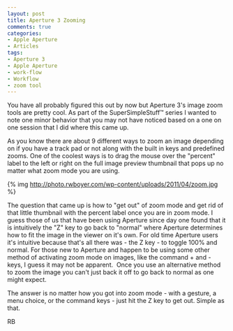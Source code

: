 ```yaml
---
layout: post
title: Aperture 3 Zooming
comments: true
categories:
- Apple Aperture
- Articles
tags:
- Aperture 3
- Apple Aperture
- work-flow
- Workflow
- zoom tool
---
```

You have all probably figured this out by now but Aperture 3's image zoom tools are pretty cool. As part of the SuperSimpleStuff™ series I wanted to note one minor behavior that you may not have noticed based on a one on one session that I did where this came up.

As you know there are about 9 different ways to zoom an image depending on if you have a track pad or not along with the built in keys and predefined zooms. One of the coolest ways is to drag the mouse over the "percent" label to the left or right on the full image preview thumbnail that pops up no matter what zoom mode you are using.

{% img http://photo.rwboyer.com/wp-content/uploads/2011/04/zoom.jpg %}

The question that came up is how to "get out" of zoom mode and get rid of that little thumbnail with the percent label once you are in zoom mode. I guess those of us that have been using Aperture since day one found that it is intuitively the "Z" key to go back to "normal" where Aperture determines how to fit the image in the viewer on it's own. For old time Aperture users it's intuitive because that's all there was - the Z key - to toggle 100% and normal. For those new to Aperture and happen to be using some other method of activating zoom mode on images, like the command + and - keys, I guess it may not be apparent.  Once you use an alternative method to zoom the image you can't just back it off to go back to normal as one might expect.

The answer is no matter how you got into zoom mode - with a gesture, a menu choice, or the command keys - just hit the Z key to get out. Simple as that.

RB